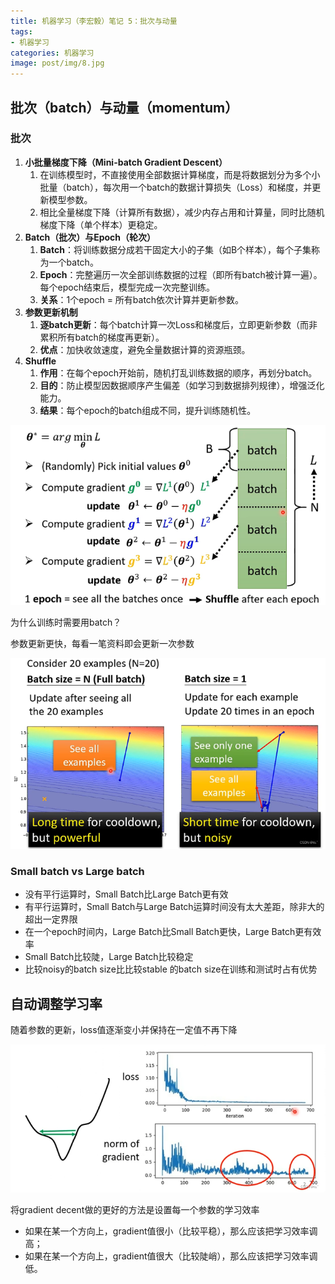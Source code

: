 ```yaml
---
title: 机器学习（李宏毅）笔记 5：批次与动量
tags:
- 机器学习
categories: 机器学习
image: post/img/8.jpg
---
```




## 批次（batch）与动量（momentum）

### 批次

1. **小批量梯度下降（Mini-batch Gradient Descent）**
   1. 在训练模型时，不直接使用全部数据计算梯度，而是将数据划分为多个小批量（batch），每次用一个batch的数据计算损失（Loss）和梯度，并更新模型参数。
   2. 相比全量梯度下降（计算所有数据），减少内存占用和计算量，同时比随机梯度下降（单个样本）更稳定。
2. **Batch（批次）与Epoch（轮次）**
   1. **Batch**：将训练数据分成若干固定大小的子集（如B个样本），每个子集称为一个batch。
   2. **Epoch**：完整遍历一次全部训练数据的过程（即所有batch被计算一遍）。每个epoch结束后，模型完成一次完整训练。
   3. **关系**：1个epoch = 所有batch依次计算并更新参数。
3. **参数更新机制**
   1. **逐batch更新**：每个batch计算一次Loss和梯度后，立即更新参数（而非累积所有batch的梯度再更新）。
   2. **优点**：加快收敛速度，避免全量数据计算的资源瓶颈。
4. **Shuffle**
   1. **作用**：在每个epoch开始前，随机打乱训练数据的顺序，再划分batch。
   2. **目的**：防止模型因数据顺序产生偏差（如学习到数据排列规律），增强泛化能力。
   3. **结果**：每个epoch的batch组成不同，提升训练随机性。

![](/img/batch.png)

为什么训练时需要用batch？

参数更新更快，每看一笔资料即会更新一次参数

![左侧无batch，右侧的batch size为1](/img/batch比较.png)



### Small batch vs Large batch



* 没有平行运算时，Small Batch比Large Batch更有效
* 有平行运算时，Small Batch与Large Batch运算时间没有太大差距，除非大的超出一定界限
* 在一个epoch时间内，Large Batch比Small Batch更快，Large Batch更有效率
* Small Batch比较陡，Large Batch比较稳定
* 比较noisy的batch size比比较stable 的batch size在训练和测试时占有优势



## 自动调整学习率

随着参数的更新，loss值逐渐变小并保持在一定值不再下降

![](/img/调整学习率.png)

将gradient decent做的更好的方法是设置每一个参数的学习效率

* 如果在某一个方向上，gradient值很小（比较平稳），那么应该把学习效率调高；
* 如果在某一个方向上，gradient值很大（比较陡峭），那么应该把学习效率调低。
